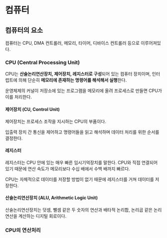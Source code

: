 # 컴퓨터

## 컴퓨터의 요소

컴퓨터는 CPU, DMA 컨트롤러, 메모리, 타이머, 디바이스 컨트롤러 등으로 이루어져있다.

### CPU (Central Processing Unit)

CPU는 **산술논리연산장치, 제어장치, 레지스터로 구성**되어 있는 컴퓨터 장치이며, 인터럽트에 의해 단순히 **메모리에 존재하는 명령어를 해석해서 실행**한다.

운영체제의 커널이 저장소에 있는 프로그램을 메모리에 올려 프로세스로 만들면 CPU가 이를 처리한다.

#### 제어장치 (CU, Control Unit)

제어장치는 프로세스 조작을 지시하는 CPU의 부품이다.

입출력 장치 간 통신을 제어하고 명령어들을 읽고 해석하며 데이터 처리를 위한 순서를 결정한다.

#### 레지스터

레지스터는 CPU 안에 있는 매우 빠른 임시기억장치를 말한다. CPU와 직접 연결되어 있기 때문에 연산 속도가 메모리보다 수십 배에서 수백 배까지 빠르다.

CPU는 자체적으로 데이터를 저장할 방법이 없기 때문에 레지스터를 거쳐 데이터를 저장한다.

#### 산술논리연산장치 (ALU, Arithmetic Logic Unit)

산술논리연산장치는 덧셈, 뺄셈 같은 두 숫자의 연산과 배타적 논리합, 논리곱 같은 논리 연산을 계산하는 디지털 회로이다.

### CPU의 연산처리